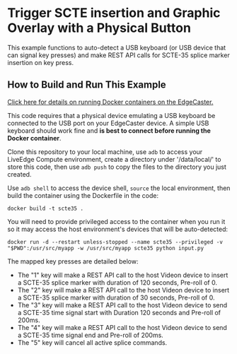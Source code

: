 # Trigger SCTE insertion and Graphic Overlay with a Physical Button

This example functions to auto-detect a USB keyboard (or USB device that can signal key presses) and make REST API calls for SCTE-35 splice marker insertion on key press.

## How to Build and Run This Example

[Click here for details on running Docker containers on the EdgeCaster.](https://support.videonlabs.com/hc/en-us/articles/4408583092115-Using-Docker-with-LiveEdge-Compute)

This code requires that a physical device emulating a USB keyboard be connected to the USB port on your EdgeCaster device. A simple USB keyboard should work fine and **is best to connect before running the Docker container**.

Clone this repository to your local machine, use `adb` to access your LiveEdge Compute environment, create a directory under '/data/local/' to store this code, then use `adb push` to copy the files to the directory you just created.

Use `adb shell` to access the device shell, `source` the local environment, then build the container using the Dockerfile in the code:

```
docker build -t scte35 .
```

You will need to provide privileged access to the container when you run it so it may access the host environment's devices that will be auto-detected:

```
docker run -d --restart unless-stopped --name scte35 --privileged -v "$PWD":/usr/src/myapp -w /usr/src/myapp scte35 python input.py
```
The mapped key presses are detailed below:
* The "1" key will make a REST API call to the host Videon device to insert a SCTE-35 splice marker with duration of 120 seconds, Pre-roll of 0.
* The "2" key will make a REST API call to the host Videon device to insert a SCTE-35 splice marker with duration of 30 seconds, Pre-roll of 0.
* The "3" key will make a REST API call to the host Videon device to send a SCTE-35 time signal start with Duration 120 seconds and Pre-roll of 200ms.
* The "4" key will make a REST API call to the host Videon device to send a SCTE-35 time signal end and Pre-roll of 200ms.
* The "5" key will cancel all active splice commands.
